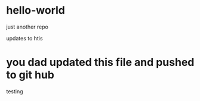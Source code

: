 # hello-world
just another repo

updates to htis

# you dad updated this file and pushed to git hub

testing

